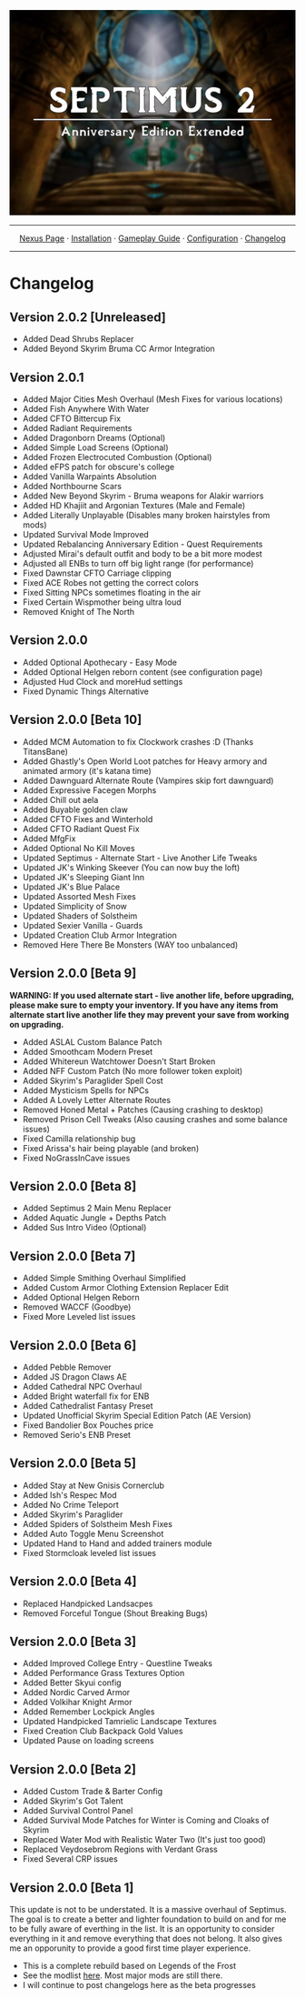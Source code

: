 <a href="https://www.youtube.com/watch?v=70DZ5UV1Bdo"><img src="images/banner.webp" target="_blank"></a>

---

<p align="center">
  <a href="https://www.nexusmods.com/skyrimspecialedition/mods/58229">Nexus Page</a> ·
  <a href="README.md">Installation</a> ·
  <a href="GAMEPLAY.md">Gameplay Guide</a> ·
  <a href="CONFIGURATION.md">Configuration</a> ·
  <a href="CHANGELOG.md">Changelog</a>
</p>

---

# Changelog

## Version 2.0.2 [Unreleased]
+ Added Dead Shrubs Replacer
+ Added Beyond Skyrim Bruma CC Armor Integration

## Version 2.0.1
+ Added Major Cities Mesh Overhaul (Mesh Fixes for various locations)
+ Added Fish Anywhere With Water
+ Added CFTO Bittercup Fix
+ Added Radiant Requirements
+ Added Dragonborn Dreams (Optional)
+ Added Simple Load Screens (Optional)
+ Added Frozen Electrocuted Combustion (Optional)
+ Added eFPS patch for obscure's college
+ Added Vanilla Warpaints Absolution
+ Added Northbourne Scars
+ Added New Beyond Skyrim - Bruma weapons for Alakir warriors
+ Added HD Khajiit and Argonian Textures (Male and Female)
+ Added Literally Unplayable (Disables many broken hairstyles from mods)
+ Updated Survival Mode Improved
+ Updated Rebalancing Anniversary Edition - Quest Requirements
+ Adjusted Mirai's default outfit and body to be a bit more modest
+ Adjusted all ENBs to turn off big light range (for performance)
+ Fixed Dawnstar CFTO Carriage clipping
+ Fixed ACE Robes not getting the correct colors
+ Fixed Sitting NPCs sometimes floating in the air
+ Fixed Certain Wispmother being ultra loud
+ Removed Knight of The North

## Version 2.0.0
+ Added Optional Apothecary - Easy Mode
+ Added Optional Helgen reborn content (see configuration page)
+ Adjusted Hud Clock and moreHud settings
+ Fixed Dynamic Things Alternative

## Version 2.0.0 [Beta 10]
+ Added MCM Automation to fix Clockwork crashes :D (Thanks TitansBane)
+ Added Ghastly's Open World Loot patches for Heavy armory and animated armory (it's katana time)
+ Added Dawnguard Alternate Route (Vampires skip fort dawnguard)
+ Added Expressive Facegen Morphs
+ Added Chill out aela
+ Added Buyable golden claw
+ Added CFTO Fixes and Winterhold
+ Added CFTO Radiant Quest Fix
+ Added MfgFix
+ Added Optional No Kill Moves
+ Updated Septimus - Alternate Start - Live Another Life Tweaks
+ Updated JK's Winking Skeever (You can now buy the loft)
+ Updated JK's Sleeping Giant Inn
+ Updated JK's Blue Palace
+ Updated Assorted Mesh Fixes
+ Updated Simplicity of Snow
+ Updated Shaders of Solstheim
+ Updated Sexier Vanilla - Guards
+ Updated Creation Club Armor Integration
+ Removed Here There Be Monsters (WAY too unbalanced)

## Version 2.0.0 [Beta 9]
**WARNING: If you used alternate start - live another life, before upgrading, please make sure to empty your inventory. If you have any items from alternate start live another life they may prevent your save from working on upgrading.**

+ Added ASLAL Custom Balance Patch
+ Added Smoothcam Modern Preset
+ Added Whitereun Watchtower Doesn't Start Broken
+ Added NFF Custom Patch (No more follower token exploit)
+ Added Skyrim's Paraglider Spell Cost
+ Added Mysticism Spells for NPCs
+ Added A Lovely Letter Alternate Routes
+ Removed Honed Metal + Patches (Causing crashing to desktop)
+ Removed Prison Cell Tweaks (Also causing crashes and some balance issues)
+ Fixed Camilla relationship bug
+ Fixed Arissa's hair being playable (and broken)
+ Fixed NoGrassInCave issues

## Version 2.0.0 [Beta 8]
+ Added Septimus 2 Main Menu Replacer
+ Added Aquatic Jungle + Depths Patch
+ Added Sus Intro Video (Optional)

## Version 2.0.0 [Beta 7]
+ Added Simple Smithing Overhaul Simplified
+ Added Custom Armor Clothing Extension Replacer Edit
+ Added Optional Helgen Reborn 
+ Removed WACCF (Goodbye)
+ Fixed More Leveled list issues

## Version 2.0.0 [Beta 6]
+ Added Pebble Remover
+ Added JS Dragon Claws AE
+ Added Cathedral NPC Overhaul
+ Added Bright waterfall fix for ENB
+ Added Cathedralist Fantasy Preset
+ Updated Unofficial Skyrim Special Edition Patch (AE Version)
+ Fixed Bandolier Box Pouches price
+ Removed Serio's ENB Preset

## Version 2.0.0 [Beta 5]
+ Added Stay at New Gnisis Cornerclub
+ Added Ish's Respec Mod
+ Added No Crime Teleport
+ Added Skyrim's Paraglider
+ Added Spiders of Solstheim Mesh Fixes
+ Added Auto Toggle Menu Screenshot
+ Updated Hand to Hand and added trainers module
+ Fixed Stormcloak leveled list issues

## Version 2.0.0 [Beta 4]
+ Replaced Handpicked Landsacpes
+ Removed Forceful Tongue (Shout Breaking Bugs)

## Version 2.0.0 [Beta 3]
+ Added Improved College Entry - Questline Tweaks
+ Added Performance Grass Textures Option
+ Added Better Skyui config
+ Added Nordic Carved Armor
+ Added Volkihar Knight Armor
+ Added Remember Lockpick Angles
+ Updated Handpicked Tamrielic Landscape Textures
+ Fixed Creation Club Backpack Gold Values
+ Updated Pause on loading screens

## Version 2.0.0 [Beta 2]
+ Added Custom Trade & Barter Config
+ Added Skyrim's Got Talent
+ Added Survival Control Panel
+ Added Survival Mode Patches for Winter is Coming and Cloaks of Skyrim
+ Replaced Water Mod with Realistic Water Two (It's just too good)
+ Replaced Veydosebrom Regions with Verdant Grass
+ Fixed Several CRP issues

## Version 2.0.0 [Beta 1]
This update is not to be understated. It is a massive overhaul of Septimus. The goal is to create a better and lighter foundation to build on and for me to be fully aware of everthing in the list. It is an opportunity to consider everything in it and remove everything that does not belong. It also gives me an opporunity to provide a good first time player experience.

+ This is a complete rebuild based on Legends of the Frost
+ See the modlist [here](https://loadorderlibrary.com/lists/septimus). Most major mods are still there.
+ I will continue to post changelogs here as the beta progresses
